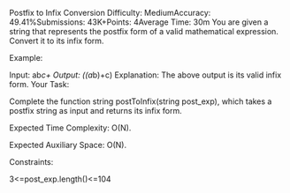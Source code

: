 Postfix to Infix Conversion
Difficulty: MediumAccuracy: 49.41%Submissions: 43K+Points: 4Average Time: 30m
You are given a string that represents the postfix form of a valid mathematical expression. Convert it to its infix form.

Example:

Input:
ab*c+ 
Output: 
((a*b)+c)
Explanation: 
The above output is its valid infix form.
Your Task:

Complete the function string postToInfix(string post_exp), which takes a postfix string as input and returns its infix form.

 

Expected Time Complexity: O(N).

Expected Auxiliary Space: O(N).

Constraints:

3<=post_exp.length()<=104
